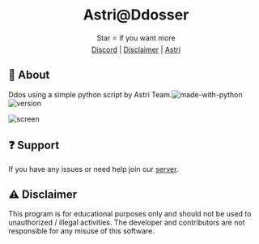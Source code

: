 <div align="center">

# Astri@Ddosser

</div>
<div align="center">
  Star ⭐ if you want more <br>
  <a href="https://discord.gg/XnRjFmgPYz">Discord</a> | <a href="https://github.com/astros3x/Astri#warning-disclaimer">Disclaimer</a> | <a href="https://github.com/astros3x/Astri">Astri</a>
</div>

## 📍 About
Ddos using a simple python script by Astri Team.![made-with-python](https://img.shields.io/badge/Made%20with-Python-1f425f.svg) ![version](https://img.shields.io/badge/python-3.9-green)

![screen](https://github.com/CaptainBeluga/astri-ddosser/assets/87500882/4c3a8eee-ac38-47c4-a35a-a8512ce350d0)


## :question: Support
If you have any issues or need help join our [server](https://discord.gg/XnRjFmgPYz).

## :warning: Disclaimer
This program is for educational purposes only and should not be used to unauthorized / illegal activities. The developer and contributors are not responsible for any misuse of this software.
